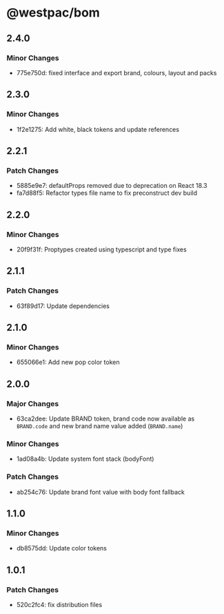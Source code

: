 # @westpac/bom

## 2.4.0

### Minor Changes

- 775e750d: fixed interface and export brand, colours, layout and packs

## 2.3.0

### Minor Changes

- 1f2e1275: Add white, black tokens and update references

## 2.2.1

### Patch Changes

- 5885e9e7: defaultProps removed due to deprecation on React 18.3
- fa7d88f5: Refactor types file name to fix preconstruct dev build

## 2.2.0

### Minor Changes

- 20f9f31f: Proptypes created using typescript and type fixes

## 2.1.1

### Patch Changes

- 63f89d17: Update dependencies

## 2.1.0

### Minor Changes

- 655066e1: Add new pop color token

## 2.0.0

### Major Changes

- 63ca2dee: Update BRAND token, brand code now available as `BRAND.code` and new brand name value added (`BRAND.name`)

### Minor Changes

- 1ad08a4b: Update system font stack (bodyFont)

### Patch Changes

- ab254c76: Update brand font value with body font fallback

## 1.1.0

### Minor Changes

- db8575dd: Update color tokens

## 1.0.1

### Patch Changes

- 520c2fc4: fix distribution files
